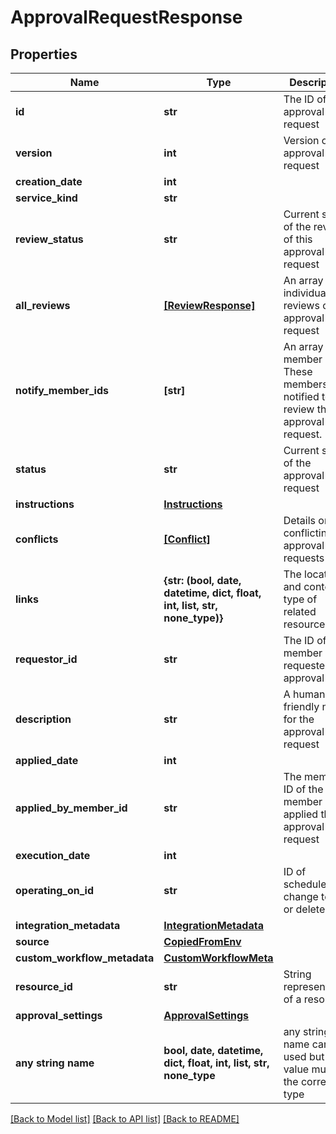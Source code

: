 # ApprovalRequestResponse


## Properties
Name | Type | Description | Notes
------------ | ------------- | ------------- | -------------
**id** | **str** | The ID of this approval request | 
**version** | **int** | Version of the approval request | 
**creation_date** | **int** |  | 
**service_kind** | **str** |  | 
**review_status** | **str** | Current status of the review of this approval request | 
**all_reviews** | [**[ReviewResponse]**](ReviewResponse.md) | An array of individual reviews of this approval request | 
**notify_member_ids** | **[str]** | An array of member IDs. These members are notified to review the approval request. | 
**status** | **str** | Current status of the approval request | 
**instructions** | [**Instructions**](Instructions.md) |  | 
**conflicts** | [**[Conflict]**](Conflict.md) | Details on any conflicting approval requests | 
**links** | **{str: (bool, date, datetime, dict, float, int, list, str, none_type)}** | The location and content type of related resources | 
**requestor_id** | **str** | The ID of the member who requested the approval | [optional] 
**description** | **str** | A human-friendly name for the approval request | [optional] 
**applied_date** | **int** |  | [optional] 
**applied_by_member_id** | **str** | The member ID of the member who applied the approval request | [optional] 
**execution_date** | **int** |  | [optional] 
**operating_on_id** | **str** | ID of scheduled change to edit or delete | [optional] 
**integration_metadata** | [**IntegrationMetadata**](IntegrationMetadata.md) |  | [optional] 
**source** | [**CopiedFromEnv**](CopiedFromEnv.md) |  | [optional] 
**custom_workflow_metadata** | [**CustomWorkflowMeta**](CustomWorkflowMeta.md) |  | [optional] 
**resource_id** | **str** | String representation of a resource | [optional] 
**approval_settings** | [**ApprovalSettings**](ApprovalSettings.md) |  | [optional] 
**any string name** | **bool, date, datetime, dict, float, int, list, str, none_type** | any string name can be used but the value must be the correct type | [optional]

[[Back to Model list]](../README.md#documentation-for-models) [[Back to API list]](../README.md#documentation-for-api-endpoints) [[Back to README]](../README.md)


